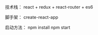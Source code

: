 技术栈：
    react + redux + react-router + es6

脚手架：
    create-react-app

启动方法：
    npm install
    npm start

